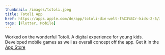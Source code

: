 ```yaml
---
thumbnail: /images/totoli.jpeg
title: Totoli App
href: https://apps.apple.com/de/app/totoli-die-welt-f%C3%BCr-kids-2-5/id6444162705
tags: [Flutter, Mobile]
---
```


Worked on the wonderful Totoli. A digital experience for young kids. Developed mobile games as well as overall concept off the app.
Get it in the [App Store](https://apps.apple.com/de/app/totoli-die-welt-f%C3%BCr-kids-2-5/id6444162705)